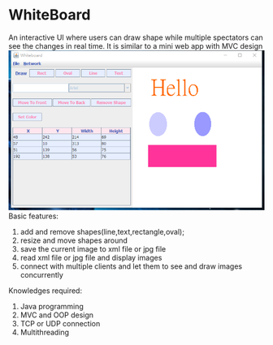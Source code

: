 # WhiteBoard
An interactive UI where users can draw shape while multiple spectators can see the changes in real time. It is similar to a mini web app with MVC design
![alt text](https://github.com/zpl0310/WhiteBoard/blob/master/whiteboard.png)
Basic features:
1. add and remove shapes(line,text,rectangle,oval);
2. resize and move shapes around
3. save the current image to xml file or jpg file 
4. read xml file or jpg file and display images
5. connect with multiple clients and let them to see and draw images concurrently

Knowledges required:
1. Java programming
2. MVC and OOP design 
3. TCP or UDP connection
4. Multithreading

